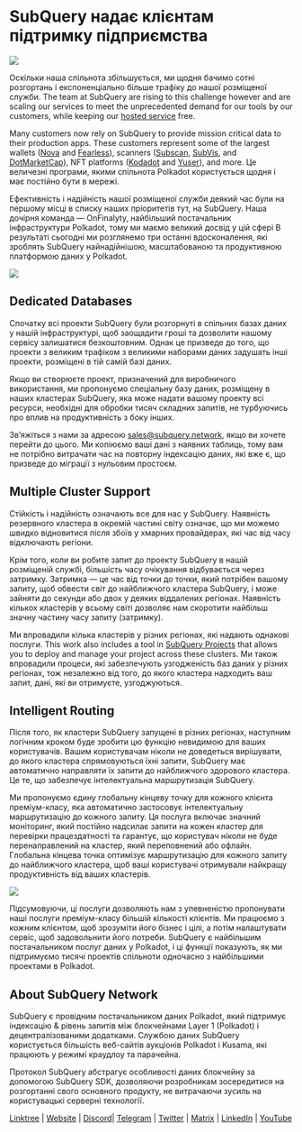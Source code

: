 # SubQuery надає клієнтам підтримку підприємства

![](https://miro.medium.com/max/1400/1*z_StqAT5KeaxQLBCm-xpRQ.jpeg)

Оскільки наша спільнота збільшується, ми щодня бачимо сотні розгортань і експоненціально більше трафіку до нашої розміщеної служби. The team at SubQuery are rising to this challenge however and are scaling our services to meet the unprecedented demand for our tools by our customers, while keeping our [hosted service](https://projects.subquery.network/) free.

Many customers now rely on SubQuery to provide mission critical data to their production apps. These customers represent some of the largest wallets ([Nova](https://novawallet.io/) and [Fearless](https://fearlesswallet.io/)), scanners ([Subscan](https://www.subscan.io/), [SubVis](https://www.subvis.io/), and [DotMarketCap](https://dotmarketcap.com/)), NFT platforms ([Kodadot](https://kodadot.xyz/) and [Yuser](https://yuser.co/)), and more. Це величезні програми, якими спільнота Polkadot користується щодня і має постійно бути в мережі.

Ефективність і надійність нашої розміщеної служби деякий час були на першому місці в списку наших пріоритетів тут, на SubQuery. Наша дочірня команда — OnFinalyty, найбільший постачальник інфраструктури Polkadot, тому ми маємо великий досвід у цій сфері В результаті сьогодні ми розглянемо три останні вдосконалення, які зроблять SubQuery найнадійнішою, масштабованою та продуктивною платформою даних у Polkadot.

![](https://miro.medium.com/max/1200/1*QckhJzjQqw9czpBMRhXgXQ.gif)

## Dedicated Databases

Спочатку всі проекти SubQuery були розгорнуті в спільних базах даних у нашій інфраструктурі, щоб заощадити гроші та дозволити нашому сервісу залишатися безкоштовним. Однак це призведе до того, що проекти з великим трафіком з великими наборами даних задушать інші проекти, розміщені в тій самій базі даних.

Якщо ви створюєте проект, призначений для виробничого використання, ми пропонуємо спеціальну базу даних, розміщену в наших кластерах SubQuery, яка може надати вашому проекту всі ресурси, необхідні для обробки тисяч складних запитів, не турбуючись про вплив на продуктивність з боку інших.

Зв’яжіться з нами за адресою sales@subquery.network, якщо ви хочете перейти до цього. Ми копіюємо ваші дані з наявних таблиць, тому вам не потрібно витрачати час на повторну індексацію даних, які вже є, що призведе до міграції з нульовим простоєм.

## Multiple Cluster Support

Стійкість і надійність означають все для нас у SubQuery. Наявність резервного кластера в окремій частині світу означає, що ми можемо швидко відновитися після збоїв у хмарних провайдерах, які час від часу відключають регіони.

Крім того, коли ви робите запит до проекту SubQuery в нашій розміщеній службі, більшість часу очікування відбувається через затримку. Затримка — це час від точки до точки, який потрібен вашому запиту, щоб обвести світ до найближчого кластера SubQuery, і може зайняти до секунди або двох у деяких віддалених регіонах. Наявність кількох кластерів у всьому світі дозволяє нам скоротити найбільш значну частину часу запиту (затримку).

Ми впровадили кілька кластерів у різних регіонах, які надають однакові послуги. This work also includes a tool in [SubQuery Projects](https://project.subquery.network/) that allows you to deploy and manage your project across these clusters. Ми також впровадили процеси, які забезпечують узгодженість баз даних у різних регіонах, тож незалежно від того, до якого кластера надходить ваш запит, дані, які ви отримуєте, узгоджуються.

## Intelligent Routing

Після того, як кластери SubQuery запущені в різних регіонах, наступним логічним кроком буде зробити цю функцію невидимою для ваших користувачів. Вашим користувачам ніколи не доведеться вирішувати, до якого кластера спрямовуються їхні запити, SubQuery має автоматично направляти їх запити до найближчого здорового кластера. Це те, що забезпечує інтелектуальна маршрутизація SubQuery.

Ми пропонуємо єдину глобальну кінцеву точку для кожного клієнта преміум-класу, яка автоматично застосовує інтелектуальну маршрутизацію до кожного запиту. Ця послуга включає значний моніторинг, який постійно надсилає запити на кожен кластер для перевірки працездатності та гарантує, що користувач ніколи не буде перенаправлений на кластер, який переповнений або офлайн. Глобальна кінцева точка оптимізує маршрутизацію для кожного запиту до найближчого кластера, щоб ваші користувачі отримували найкращу продуктивність від ваших кластерів.

![](https://miro.medium.com/max/1000/0*DNXDiABzli0et1MU)

Підсумовуючи, ці послуги дозволяють нам з упевненістю пропонувати наші послуги преміум-класу більшій кількості клієнтів. Ми працюємо з кожним клієнтом, щоб зрозуміти його бізнес і цілі, а потім налаштувати сервіс, щоб задовольнити його потреби. SubQuery є найбільшим постачальником послуг даних у Polkadot, і ці функції показують, як ми підтримуємо тисячі проектів спільноти одночасно з найбільшими проектами в Polkadot.

## About SubQuery Network

SubQuery є провідним постачальником даних Polkadot, який підтримує індексацію & рівень запитів між блокчейнами Layer 1 (Polkadot) і децентралізованими додатками. Службою даних SubQuery користується більшість веб-сайтів аукціонів Polkadot і Kusama, які працюють у режимі краудлоу та парачейна.

Протокол SubQuery абстрагує особливості даних блокчейну за допомогою SubQuery SDK, дозволяючи розробникам зосередитися на розгортанні свого основного продукту, не витрачаючи зусиль на користувацькі серверні технології.

[Linktree](https://linktr.ee/subquerynetwork) | [Website](https://subquery.network/) | [Discord](https://discord.com/invite/78zg8aBSMG)| [Telegram](https://t.me/subquerynetwork) | [Twitter](https://twitter.com/subquerynetwork) | [Matrix](https://matrix.to/#/#subquery:matrix.org) | [LinkedIn](https://www.linkedin.com/company/subquery) | [YouTube](https://www.youtube.com/channel/UCi1a6NUUjegcLHDFLr7CqLw)
